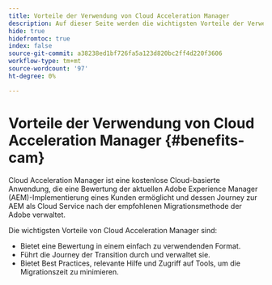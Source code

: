 ```yaml
---
title: Vorteile der Verwendung von Cloud Acceleration Manager
description: Auf dieser Seite werden die wichtigsten Vorteile der Verwendung von Cloud Acceleration Manager beschrieben.
hide: true
hidefromtoc: true
index: false
source-git-commit: a38238ed1bf726fa5a123d820bc2ff4d220f3606
workflow-type: tm+mt
source-wordcount: '97'
ht-degree: 0%

---
```



# Vorteile der Verwendung von Cloud Acceleration Manager {#benefits-cam}

Cloud Acceleration Manager ist eine kostenlose Cloud-basierte Anwendung, die eine Bewertung der aktuellen Adobe Experience Manager (AEM)-Implementierung eines Kunden ermöglicht und dessen Journey zur AEM als Cloud Service nach der empfohlenen Migrationsmethode der Adobe verwaltet.

Die wichtigsten Vorteile von Cloud Acceleration Manager sind:

* Bietet eine Bewertung in einem einfach zu verwendenden Format.
* Führt die Journey der Transition durch und verwaltet sie.
* Bietet Best Practices, relevante Hilfe und Zugriff auf Tools, um die Migrationszeit zu minimieren.